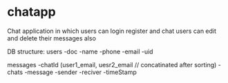 # chatapp
Chat application in which users can login register and chat 
users can edit and delete their messages also

DB structure:
users
    -doc
        -name
        -phone
        -email
        -uid


messages
    -chatId (user1_email, uesr2_email // concatinated after sorting)
        -chats
            -message
            -sender
            -reciver
            -timeStamp